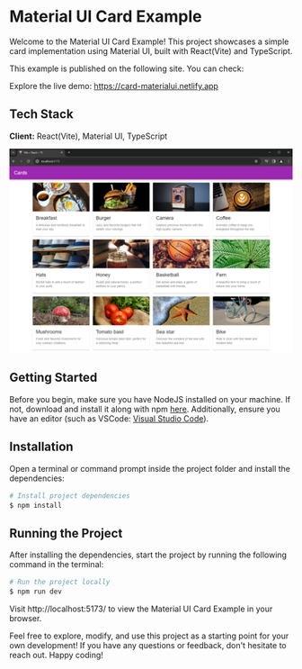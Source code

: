 # Material UI Card Example

Welcome to the Material UI Card Example! This project showcases a simple card implementation using Material UI, built with React(Vite) and TypeScript.

This example is published on the following site. You can check:

Explore the live demo: https://card-materialui.netlify.app

## Tech Stack

**Client:** React(Vite), Material UI, TypeScript

![alt text](public/screenshots/ss.png?raw=true)

## Getting Started

Before you begin, make sure you have NodeJS installed on your machine. If not, download and install it along with npm [here](https://nodejs.org/en/). Additionally, ensure you have an editor (such as VSCode: [Visual Studio Code](https://code.visualstudio.com/)).

## Installation

Open a terminal or command prompt inside the project folder and install the dependencies:

```Bash
# Install project dependencies
$ npm install
```

## Running the Project

After installing the dependencies, start the project by running the following command in the terminal:

```Bash
# Run the project locally
$ npm run dev
```

Visit http://localhost:5173/ to view the Material UI Card Example in your browser.

Feel free to explore, modify, and use this project as a starting point for your own development! If you have any questions or feedback, don't hesitate to reach out. Happy coding!
